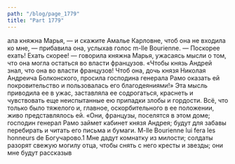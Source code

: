 ```yaml
---
path: "/blog/page_1779"
title: "Part 1779"
---
```


ала княжна Марья, — и скажите Амалье Карловне, чтоб она не входила ко мне, — прибавила она, услыхав голос m-lle Bourienne. — Поскорее ехать! Ехать скорее! — говорила княжна Марья, ужасаясь мысли о том, что она могла остаться во власти французов.
«Чтобы князь Андрей знал, что она во власти французов! Чтоб она, дочь князя Николая Андреича Болконского, просила господина генерала Рамо оказать ей покровительство и пользовалась его благодеяниями!» Эта мысль приводила ее в ужас, заставляла ее содрогаться, краснеть и чувствовать еще неиспытанные ею припадки злобы и гордости. Всё, что только было тяжелого и, главное, оскорбительного в ее положении, живо представлялось ей. «Они, французы, поселятся в этом доме; господин генерал Рамо займет кабинет князя Андрея; будут для забавы перебирать и читать его письма и бумаги. M-lle Bourienne lui fera les honneurs de Богучарово.1 Мне дадут комнатку из милости; солдаты разорят свежую могилу отца, чтобы снять с него кресты и звезды; они мне будут рассказыв
